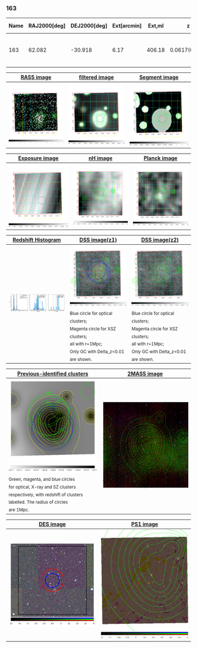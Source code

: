 <div STYLE="page-break-after: always;"></div>

### 163

|Name|RAJ2000[deg]|DEJ2000[deg] |Ext[arcmin]| Ext,ml | z | z_src| C|GC(XSZ,Delta_z<0.01)| GC(OPT,Delta_z<0.01)|GC| R_sig[arcmin] | R500[arcmin] | R500[Mpc]| CRsig[c/s] | CR500[c/s] |L500[1E44 erg/s]|F500[1E-12 erg/s/cm^2]| M500[1E14 Msun]|Tx[keV]|Cnt_sig|Beta|Rc[arcmin]|Comment|Alias|
|---|---|---|---|---|---|------|---|--------|---------|----------|---|---|---|---|---|---|---|---|---|---|---|---|---|---|
|163| 62.082| -30.918| 6.17| 406.18| 0.0617(0.005)| z1, z_xsz| B| MCXC, PSZ2, Tar| A, N, W| A, MCXC, N, PSZ2, Tar, W| 14.650| 11.888| 0.849| 0.416(0.036)| 0.404(0.035)| 0.724(0.037)| 7.909(0.407)| 1.84(0.05)| 3.18(0.05)| 257.4| 0.957(-0.061+0.032)| 10.461(-0.648+0.507)| -| k545|

|[RASS image](../image/163/163_img.pdf)|[filtered image](../image/163/163_fil.pdf)|[Segment image](../image/163/163_seg.pdf)|
|-------------------|--------------------|-------------------|
| <img src="../image/163/163_img.png" width="300">  | <img src="../image/163/163_fil.png" width="300">   | <img src="../image/163/163_seg.png" width="300">  |

|[Exposure image](../image/163/163_mex.pdf)| [nH image](../image/163/163_nh.pdf)| [Planck image](../image/163/163_p.pdf)|
|-------------------|--------------------|-------------------|
|<img src="../image/163/163_mex.png" width="300">   | <img src="../image/163/163_nh.png" width="300">    | <img src="../image/163/163_p.png" width="300"> |

|[Redshift Histogram](../image/163/163_zg.pdf) | [DSS image(z1)](../image/163/163_dss_z1.pdf)      |  [DSS image(z2)](../image/163/163_dss_z2.pdf)    |
|-------------------|--------------------|-------------------|
|<img src="../image/163/163_zg.png" width="300"> |<img src="../image/163/163_dss_z1.png" width="300"> <sub><br>Blue circle for optical clusters; <br>Magenta circle for XSZ clusters; <br>all with r=1Mpc; <br>Only GC with Delta_z<0.01 are shown. </sub>| <img src="../image/163/163_dss_z2.png" width="300"><sub><br>Blue circle for optical clusters; <br>Magenta circle for XSZ clusters; <br>all with r=1Mpc; <br>Only GC with Delta_z<0.01 are shown. </sub> |

|[Previous-identified clusters](../image/163/163_gc.pdf) | [2MASS image](../image/163/163_2mass.pdf)      |
|-------------------|-------------------|
|<img src=../image/163/163_gc.png width="300"> <br><sub>Green, magenta, and blue circles <br>for optical, X-ray and SZ clusters <br>respectively, with redshift of clusters <br>labelled. The radius of circles <br>are 1Mpc.</sub>|<img src="../image/163/163_2mass.png" width="300">  |

|[DES image](../image/163/163_des.pdf)   |[PS1 image](../image/163/163_ps1.pdf)            |
|-------------------|-------------------|
| <img src="../image/163/163_des.png" width="300">  | <img src="../image/163/163_ps1.png" width="300">  |
